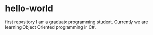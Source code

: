 # hello-world
first repository
I am a graduate programming student.
Currently we are learning Object Oriented programming in C#.
